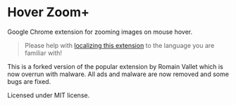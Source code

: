 Hover Zoom+
===========

Google Chrome extension for zooming images on mouse hover.

> Please help with [localizing this extension](https://crowdin.com/project/hoverzoom) to the language you are familiar with!

This is a forked version of the popular extension by Romain Vallet which is now overrun with malware. All ads and malware are now removed and some bugs are fixed.

Licensed under MIT license.
